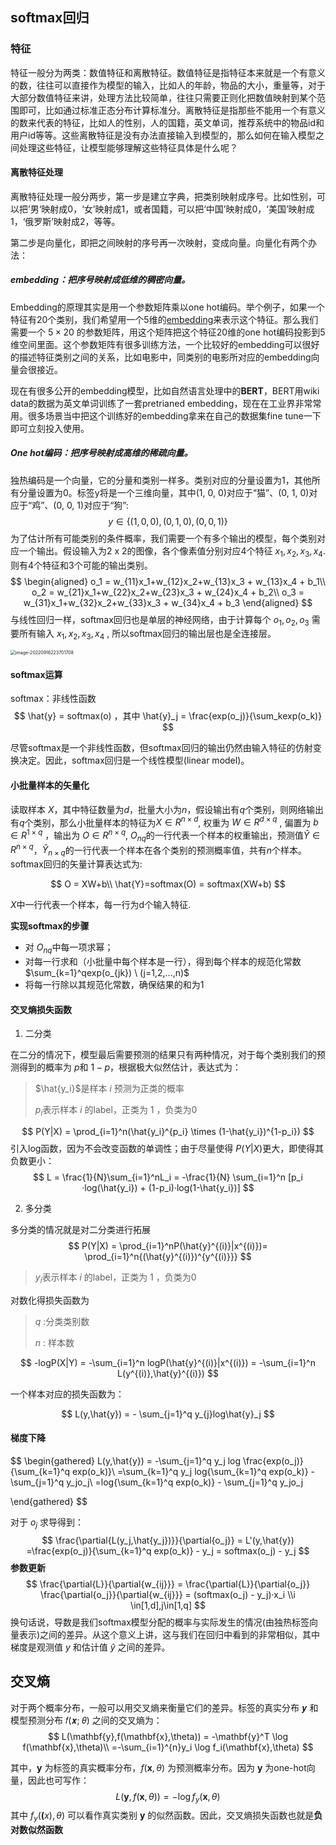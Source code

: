 ## softmax回归

### 特征

特征一般分为两类：数值特征和离散特征。数值特征是指特征本来就是一个有意义的数，往往可以直接作为模型的输入，比如人的年龄，物品的大小，重量等，对于大部分数值特征来讲，处理方法比较简单，往往只需要正则化把数值映射到某个范围即可，比如通过标准正态分布计算标准分。离散特征是指那些不能用一个有意义的数来代表的特征，比如人的性别，人的国籍，英文单词，推荐系统中的物品id和用户id等等。这些离散特征是没有办法直接输入到模型的，那么如何在输入模型之间处理这些特征，让模型能够理解这些特征具体是什么呢？

#### 离散特征处理

离散特征处理一般分两步，第一步是建立字典，把类别映射成序号。比如性别，可以把’男‘映射成0，‘女’映射成1，或者国籍，可以把‘中国’映射成0，‘美国’映射成1，‘俄罗斯’映射成2，等等。

第二步是向量化，即把之间映射的序号再一次映射，变成向量。向量化有两个办法：

##### embedding：把序号映射成低维的稠密向量。

Embedding的原理其实是用一个参数矩阵乘以one hot编码。举个例子，如果一个特征有20个类别，我们希望用一个5维的[embedding](https://www.zhihu.com/search?q=embedding&search_source=Entity&hybrid_search_source=Entity&hybrid_search_extra={"sourceType"%3A"answer"%2C"sourceId"%3A2637307981})来表示这个特征。那么我们需要一个 $5\times20$ 的参数矩阵，用这个矩阵把这个特征20维的one hot编码投影到5维空间里面。这个参数矩阵有很多训练方法，一个比较好的embedding可以很好的描述特征类别之间的关系，比如电影中，同类别的电影所对应的embedding向量会很接近。

现在有很多公开的embedding模型，比如自然语言处理中的**BERT**，BERT用wiki data的数据为英文单词训练了一套pretrianed embedding，现在在工业界非常常用。很多场景当中把这个训练好的embedding拿来在自己的数据集fine tune一下即可立刻投入使用。

##### One hot编码：把序号映射成高维的稀疏向量。

独热编码是一个向量，它的分量和类别一样多。类别对应的分量设置为1，其他所有分量设置为0。标签y将是一个三维向量，其中(1, 0, 0)对应于“猫”、(0, 1, 0)对应于“鸡”、(0, 0, 1)对应于“狗”:
$$
y \in \{(1,0,0),(0,1,0),(0,0,1)\}
$$
为了估计所有可能类别的条件概率，我们需要一个有多个输出的模型，每个类别对应一个输出。假设输入为2 x 2的图像，各个像素值分别对应4个特征 $x_1,x_2,x_3,x_4$. 则有4个特征和3个可能的输出类别。
$$
\begin{aligned}
o_1 = w_{11}x_1+w_{12}x_2+w_{13}x_3 + w_{13}x_4 + b_1\\
o_2 = w_{21}x_1+w_{22}x_2+w_{23}x_3 + w_{24}x_4 + b_2\\
o_3 = w_{31}x_1+w_{32}x_2+w_{33}x_3 + w_{34}x_4 + b_3
\end{aligned}
$$
与线性回归一样，softmax回归也是单层的神经网络，由于计算每个 $o_1,o_2,o_3$ 需要所有输入 $x_1,x_2,x_3,x_4$ , 所以softmax回归的输出层也是全连接层。

<img src="https://cdn.jsdelivr.net/gh/J-M-LIU/pic-bed@master//img/image-20220916223701708.png" alt="image-20220916223701708" style="zoom:50%;" />

#### softmax运算

softmax：非线性函数
$$
\hat{y} = softmax(o) ，其中 \hat{y}_j = \frac{exp(o_j)}{\sum_kexp(o_k)}
$$

尽管softmax是一个非线性函数，但softmax回归的输出仍然由输入特征的仿射变换决定。因此，softmax回归是一个线性模型(linear model)。

#### 小批量样本的矢量化

读取样本 $X$，其中特征数量为$d$，批量大小为$n$，假设输出有$q$个类别，则网络输出有$q$个类别，那么小批量样本的特征为$X\in R^{n\times d}$, 权重为 $W \in R^{d\times q}$ , 偏置为 $b\in R^{1\times q}$ ，输出为 $O \in R^{n\times q}$, $O_{nq}$的一行代表一个样本的权重输出，预测值$\hat{Y}\in R^{n\times q}$，$\hat{Y}_{n\times q}$的一行代表一个样本在各个类别的预测概率值，共有$n$个样本。softmax回归的矢量计算表达式为:

$$
O = XW+b\\
\hat{Y}=softmax(O) = softmax(XW+b)
$$

 $X$中一行代表一个样本，每一行为d个输入特征.

**实现softmax的步骤**

- 对 $O_{nq}$中每一项求幂；
- 对每一行求和（小批量中每个样本是一行），得到每个样本的规范化常数$\sum_{k=1}^qexp(o_{jk}) \  (j=1,2,...,n)$
- 将每一行除以其规范化常数，确保结果的和为1



#### **交叉熵损失函数**

1. 二分类

在二分的情况下，模型最后需要预测的结果只有两种情况，对于每个类别我们的预测得到的概率为 $p$和 $1-p$，根据极大似然估计，表达式为：

> $\hat{y_i}$是样本 $i$ 预测为正类的概率
>
> $p_i$表示样本 $i$ 的label，正类为 1 ，负类为0


$$
P(Y|X) = \prod_{i=1}^n(\hat{y_i}^{p_i} \times (1-\hat{y_i})^{1-p_i})
$$
引入log函数，因为不会改变函数的单调性；由于尽量使得 $P(Y|X)$更大，即使得其负数更小：
$$
L = \frac{1}{N}\sum_{i=1}^nL_i = -\frac{1}{N} \sum_{i=1}^n [p_i ·log(\hat{y_i}) + (1-p_i)·log(1-\hat{y_i})]
$$

2. 多分类

多分类的情况就是对二分类进行拓展
$$
P(Y|X) = \prod_{i=1}^nP(\hat{y}^{(i)}|x^{(i)})=  \prod_{i=1}^n{(\hat{y}^{(i)})^{y^{(i)}}}
$$

> $y_i$表示样本 $i$ 的label，正类为 1 ，负类为0

对数化得损失函数为

> $q$ :分类类别数
>
> $n$ : 样本数

$$
-logP(X|Y) = -\sum_{i=1}^n logP(\hat{y}^{(i)}|x^{(i)}) = -\sum_{i=1}^n L(y^{(i)},\hat{y}^{(i)})
$$

一个样本对应的损失函数为：

$$
L(y,\hat{y}) = - \sum_{j=1}^q y_{j}log\hat{y}_j
$$

#### 梯度下降

$$
\begin{gathered}
L(y,\hat{y}) = -\sum_{j=1}^q y_j log \frac{exp(o_j)}{\sum_{k=1}^q exp(o_k)}\\
=\sum_{k=1}^q y_j log{\sum_{k=1}^q exp(o_k)} - \sum_{j=1}^q y_jo_j\\
=log{\sum_{k=1}^q exp(o_k)} - \sum_{j=1}^q y_jo_j

\end{gathered}
$$

对于 $o_j$ 求导得到：
$$
\frac{\partial{L(y_j,\hat{y_j})}}{\partial{o_j}} = L'(y,\hat{y}) =\frac{exp(o_j)}{\sum_{k=1}^q exp(o_k)} - y_j = softmax(o_j) - y_j
$$
**参数更新**
$$
\frac{\partial{L}}{\partial{w_{ij}}} = \frac{\partial{L}}{\partial{o_j}} \frac{\partial{o_j}}{\partial{w_{ij}}} = (softmax(o_j) - y_j)·x_i   \\i \in[1,d],j\in[1,q]
$$
换句话说，导数是我们softmax模型分配的概率与实际发生的情况(由独热标签向量表示)之间的差异。从这个意义上讲，这与我们在回归中看到的非常相似，其中梯度是观测值 $y$ 和估计值 $\hat{y}$ 之间的差异。

## 交叉熵

对于两个概率分布，一般可以用交叉熵来衡量它们的差异。标签的真实分布 𝒚 和模型预测分布 𝑓(𝒙; 𝜃) 之间的交叉熵为：
$$
L(\mathbf{y},f(\mathbf{x},\theta)) = -\mathbf{y}^T \log f(\mathbf{x},\theta)\\
=-\sum_{i=1}^{n}y_i \log f_i(\mathbf{x},\theta)
$$

其中，$\mathbf{y}$ 为标签的真实概率分布，$f(\mathbf{x},\theta)$ 为预测概率分布。因为 $\mathbf{y}$ 为one-hot向量，因此也可写作：
$$
L(\mathbf{y},f(\mathbf{x},\theta)) = -\log f_y(\mathbf{x},\theta)
$$
其中 $f_y(\mathbf(x),\theta)$ 可以看作真实类别 $\mathbf{y}$ 的似然函数。因此，交叉熵损失函数也就是**负对数似然函数**

